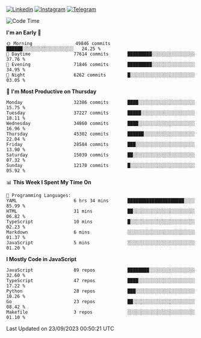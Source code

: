 [![Linkedin](https://img.shields.io/badge/-Archie-blue?style=flat-square&labelColor=gray&logo=Linkedin&logoColor=white&link=https://www.linkedin.com/in/archisdi)](https://www.linkedin.com/in/archisdi)
[![Instagram](https://img.shields.io/badge/-@archisdi-orange?style=flat-square&labelColor=gray&logo=Instagram&logoColor=white&link=https://www.instagram.com/archisdi)](https://www.instagram.com/archisdi)
[![Telegram](https://img.shields.io/badge/-aai-informational?style=flat-square&labelColor=gray&logo=telegram&logoColor=white&link=https://t.me/archisdi)](https://t.me/archisdi)

<!--START_SECTION:waka-->
![Code Time](http://img.shields.io/badge/Code%20Time-2%2C402%20hrs%2049%20mins-blue)

**I'm an Early 🐤** 

```text
🌞 Morning                49846 commits       ██████░░░░░░░░░░░░░░░░░░░   24.25 % 
🌆 Daytime                77614 commits       █████████░░░░░░░░░░░░░░░░   37.76 % 
🌃 Evening                71846 commits       █████████░░░░░░░░░░░░░░░░   34.95 % 
🌙 Night                  6262 commits        █░░░░░░░░░░░░░░░░░░░░░░░░   03.05 % 
```
📅 **I'm Most Productive on Thursday** 

```text
Monday                   32386 commits       ████░░░░░░░░░░░░░░░░░░░░░   15.75 % 
Tuesday                  37227 commits       █████░░░░░░░░░░░░░░░░░░░░   18.11 % 
Wednesday                34860 commits       ████░░░░░░░░░░░░░░░░░░░░░   16.96 % 
Thursday                 45302 commits       ██████░░░░░░░░░░░░░░░░░░░   22.04 % 
Friday                   28584 commits       ███░░░░░░░░░░░░░░░░░░░░░░   13.90 % 
Saturday                 15039 commits       ██░░░░░░░░░░░░░░░░░░░░░░░   07.32 % 
Sunday                   12170 commits       █░░░░░░░░░░░░░░░░░░░░░░░░   05.92 % 
```


📊 **This Week I Spent My Time On** 

```text
💬 Programming Languages: 
YAML                     6 hrs 34 mins       █████████████████████░░░░   85.99 % 
HTML                     31 mins             ██░░░░░░░░░░░░░░░░░░░░░░░   06.82 % 
TypeScript               10 mins             █░░░░░░░░░░░░░░░░░░░░░░░░   02.23 % 
Markdown                 6 mins              ░░░░░░░░░░░░░░░░░░░░░░░░░   01.37 % 
JavaScript               5 mins              ░░░░░░░░░░░░░░░░░░░░░░░░░   01.20 % 
```

**I Mostly Code in JavaScript** 

```text
JavaScript               89 repos            ████████░░░░░░░░░░░░░░░░░   32.60 % 
TypeScript               47 repos            ████░░░░░░░░░░░░░░░░░░░░░   17.22 % 
Python                   28 repos            ███░░░░░░░░░░░░░░░░░░░░░░   10.26 % 
Go                       23 repos            ██░░░░░░░░░░░░░░░░░░░░░░░   08.42 % 
Makefile                 3 repos             ░░░░░░░░░░░░░░░░░░░░░░░░░   01.10 % 
```




 Last Updated on 23/09/2023 00:50:21 UTC
<!--END_SECTION:waka-->